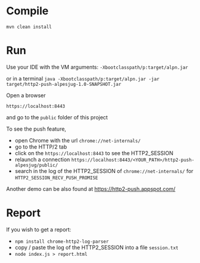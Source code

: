 # Compile

`mvn clean install`

# Run

Use your IDE with the VM arguments: `-Xbootclasspath/p:target/alpn.jar`

or in a terminal
`java -Xbootclasspath/p:target/alpn.jar -jar target/http2-push-alpesjug-1.0-SNAPSHOT.jar`


Open a browser

`https://localhost:8443`

and go to the `public` folder of this project

To see the push feature,
* open Chrome with the url `chrome://net-internals/`
* go to the HTTP/2 tab
* click on the `https://localhost:8443` to see the HTTP2_SESSION
* relaunch a connection `https://localhost:8443/<YOUR_PATH>/http2-push-alpesjug/public/`
* search in the log of the HTTP2_SESSION of `chrome://net-internals/` for `HTTP2_SESSION_RECV_PUSH_PROMISE`

Another demo can be also found at https://http2-push.appspot.com/

# Report

If you wish to get a report:

* `npm install chrome-http2-log-parser`
* copy / paste the log of the HTTP2_SESSION into a file `session.txt`
* `node index.js > report.html`
